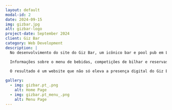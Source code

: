 ```yaml
---
layout: default
modal-id: 2
date: 2024-09-15
img: gizbar.jpg
alt: gizbar-logo
project-date: September 2024
client: Giz Bar
category: Web Development
description: |
  No desenvolvimento do site do Giz Bar, um icônico bar e pool pub em Leça da Palmeira, o foco foi criar uma plataforma digital que captasse a essência vibrante e descontraída do espaço. O design do website transmite uma estética moderna e convidativa, com elementos que refletem a atmosfera acolhedora do bar. A navegação intuitiva e o layout responsivo garantem uma excelente experiência, tanto para desktop quanto dispositivos móveis.

  Informações sobre o menu de bebidas, competições de bilhar e reservas online são apresentadas de forma clara e fácil de acessar, reforçando o compromisso do Giz Bar com seus clientes. Além disso, uma galeria de fotos dinâmica permite aos usuários explorarem a energia do local, dando vida à experiência digital.
  
  O resultado é um website que não só eleva a presença digital do Giz Bar, mas também conecta novos clientes e mantém os habituais engajados com novidades e eventos.

gallery:
  - img: gizbar.pt_.png
    alt: Home Page
  - img: gizbar.pt_menu_.png
    alt: Menu Page
---
```

